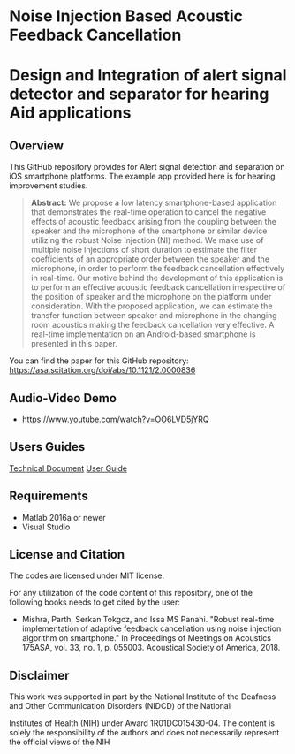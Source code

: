 # Noise Injection Based Acoustic Feedback Cancellation
# Design and Integration of alert signal detector and separator for hearing Aid applications


## Overview
This GitHub repository provides for Alert signal detection and separation on iOS smartphone platforms. The example app provided here is for hearing improvement studies. 

> **Abstract:** We propose a low latency smartphone-based application that demonstrates the real-time operation to cancel the negative effects of acoustic feedback arising from the coupling between the speaker and the microphone of the smartphone or similar device utilizing the robust Noise Injection (NI) method. We make use of multiple noise injections of short duration to estimate the filter coefficients of an appropriate order between the speaker and the microphone, in order to perform the feedback cancellation effectively in real-time. Our motive behind the development of this application is to perform an effective acoustic feedback cancellation irrespective of the position of speaker and the microphone on the platform under consideration. With the proposed application, we can estimate the transfer function between speaker and microphone in the changing room acoustics making the feedback cancellation very effective. A real-time implementation on an Android-based smartphone is presented in this paper.

You can find the paper for this GitHub repository: https://asa.scitation.org/doi/abs/10.1121/2.0000836

## Audio-Video Demo

- https://www.youtube.com/watch?v=OO6LVD5jYRQ

## Users Guides

[Technical Document](https://github.com/ssprl/Noise-Injection-Based-Acoustic-Feedback-Cancellation/blob/master/Real_Time_Noise_Injection.pdf)
[User Guide](https://github.com/ssprl/Noise-Injection-Based-Acoustic-Feedback-Cancellation/blob/master/User-Guide-Android_AFC_NI.pdf)

## Requirements 
- Matlab 2016a or newer
- Visual Studio

## License and Citation
The codes are licensed under MIT license.

For any utilization of the code content of this repository, one of the following books needs to get cited by the user:

- Mishra, Parth, Serkan Tokgoz, and Issa MS Panahi. "Robust real-time implementation of adaptive feedback cancellation using noise injection algorithm on smartphone." In Proceedings of Meetings on Acoustics 175ASA, vol. 33, no. 1, p. 055003. Acoustical Society of America, 2018.

## Disclaimer
This work was supported in part by the National Institute of the Deafness and Other Communication Disorders (NIDCD) of the National

Institutes of Health (NIH) under Award 1R01DC015430-04. The content is solely the responsibility of the authors and does not necessarily represent the official views of the NIH

